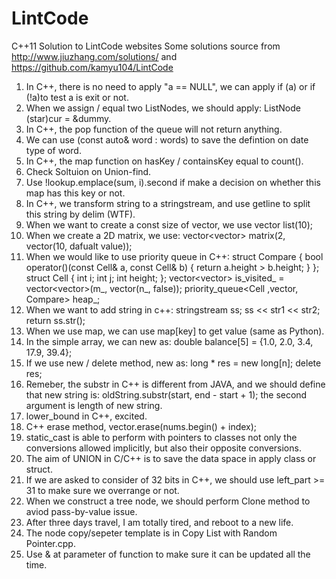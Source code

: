 # LintCode
C++11 Solution to LintCode websites
Some solutions source from http://www.jiuzhang.com/solutions/
and https://github.com/kamyu104/LintCode

1. In C++, there is no need to apply "a == NULL", we can apply if (a) or if (!a)to test a is exit or not.
2. When we assign / equal two ListNodes, we should apply: ListNode (star)cur = &dummy.
3. In C++, the pop function of the queue will not return anything.
4. We can use (const auto& word : words) to save the defintion on date type of word.
5. In C++, the map function on hasKey / containsKey equal to count().
6. Check Soltuion on Union-find.
7. Use !lookup.emplace(sum, i).second if make a decision on whether this map has this key or not.
8. In C++, we transform string to a stringstream, and use getline to split this string by delim (WTF).
9. When we want to create a const size of vector, we use vector<int> list(10);
10. When we create a 2D matrix, we use: vector<vector<int>> matrix(2, vector<int>(10, dafualt value));
11. When we would like to use priority queue in C++:
    struct Compare {
        bool operator()(const Cell& a, const Cell& b) {
            return a.height > b.height;
        }
    };
        struct Cell {
        int i;
        int j;
        int height;
    };
    vector<vector<bool>> is_visited_ = vector<vector<bool>>(m_, vector<bool>(n_, false));
    priority_queue<Cell ,vector<Cell>, Compare> heap_;
12. When we want to add string in c++:
	stringstream ss;
	ss << str1 << str2;
	return ss.str();
13. When we use map, we can use map[key] to get value (same as Python).
14. In the simple array, we can new as: double balance[5] = {1.0, 2.0, 3.4, 17.9, 39.4};
15. If we use new / delete method, new as: long * res = new long[n]; delete res;
16. Remeber, the substr in C++ is different from JAVA, and we should define that new string is: oldString.substr(start, end - start + 1); the second argument is length of new string.
17. lower_bound in C++, excited.
18. C++ erase method, vector.erase(nums.begin() + index);
19. static_cast is able to perform with pointers to classes not only the conversions allowed implicitly, but also their opposite conversions.
20. The aim of UNION in C/C++ is to save the data space in apply class or struct.
21. If we are asked to consider of 32 bits in C++, we should use left_part >= 31 to make sure we overrange or not.
22. When we construct a tree node, we should perform Clone method to aviod pass-by-value issue.
22. After three days travel, I am totally tired, and reboot to a new life.
23. The node copy/sepeter template is in Copy List with Random Pointer.cpp.
24. Use & at parameter of function to make sure it can be updated all the time.
 




